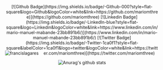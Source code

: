 <div align="center">
[![Github Badge](https://img.shields.io/badge/-Github-000?style=flat-square&logo=Github&logoColor=white&link=https://github.com/mariomthree)](https://github.com/mariomthree)
[![Linkedin Badge](https://img.shields.io/badge/-LinkedIn-blue?style=flat-square&logo=Linkedin&logoColor=white&link=https://www.linkedin.com/in/mario-manuel-mabande-23bb891b6/)](https://www.linkedin.com/in/mario-manuel-mabande-23bb891b6/)
[![Twitter Badge](https://img.shields.io/badge/-Twitter-1ca0f1?style=flat-square&labelColor=1ca0f1&logo=twitter&logoColor=white&link=https://twitter.com/mariomthree)](https://twitter.com/mariomthree)

<a>
<img align="left" src="https://github-readme-stats.vercel.app/api/top-langs/?username=mariomthree&theme=dark&hide=html,dockerfile" alt="francislagares" />
</a>

![Anurag's github stats](https://github-readme-stats.vercel.app/api?username=mariomthree&show_icons=true&theme=radical)
</div>
